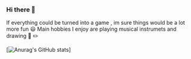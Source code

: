 ### Hi there 👋
If everything could be turned into a game , im sure things would be a lot more fun :smiley:
Main hobbies I enjoy are playing musical instrumets and drawing :musical_note:  :pencil2:

[![Anurag's GitHub stats](https://github-readme-stats.vercel.app/api?username=RaulsBergs&count_private=true&show_icons=true&theme=radical)]

